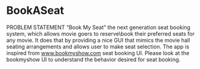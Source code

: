 # BookASeat
PROBLEM STATEMENT
“Book My Seat” the next generation seat booking system, which allows movie goers to
reserve\book their preferred seats for any movie. It does that by providing a nice GUI that
mimics the movie hall seating arrangements and allows user to make seat selection. The app
is inspired from www.bookmyshow.com seat booking UI. Please look at the bookmyshow UI
to understand the behavior desired for seat booking.
